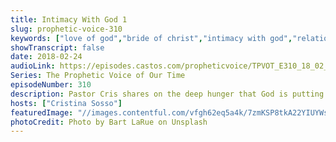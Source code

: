 ```yaml
---
title: Intimacy With God 1
slug: prophetic-voice-310
keywords: ["love of god","bride of christ","intimacy with god","relationship with god"]
showTranscript: false
date: 2018-02-24
audioLink: https://episodes.castos.com/propheticvoice/TPVOT_E310_18_02_24-25_Intimacy_with_God.mp3
Series: The Prophetic Voice of Our Time
episodeNumber: 310
description: Pastor Cris shares on the deep hunger that God is putting in His people to seek Him out and to get to know Him intimately. She also shares some of her romantic and miraculous experiences with God.
hosts: ["Cristina Sosso"]
featuredImage: "//images.contentful.com/vfgh62eq5a4k/7zmKSP8tkA22YIUYWskyom/4f6819d848139d2b937518df8c3c64b2/bart-larue-314562-unsplash__2_.jpg"
photoCredit: Photo by Bart LaRue on Unsplash
---
```

